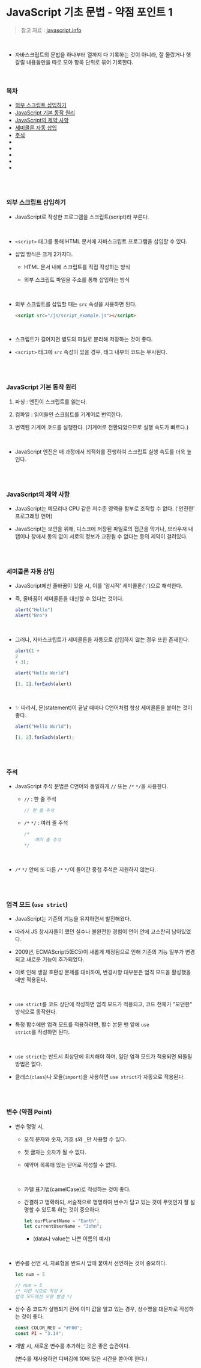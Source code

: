 # JavaScript 기초 문법 - 약점 포인트 1

> 참고 자료 : <a href="https://ko.javascript.info/">javascript.info</a>

<br/>

* 자바스크립트의 문법을 하나부터 열까지 다 기록하는 것이 아니라, 잘 몰랐거나 헷갈릴 내용들만을 따로 모아 항목 단위로 묶어 기록한다.

<br/>

### 목차

* <a href="">외부 스크립트 삽입하기</a>
* <a href="">JavaScript 기본 동작 원리</a>
* <a href="">JavaScript의 제약 사항</a>
* <a href="">세미콜론 자동 삽입</a>
* <a href="">주석</a>
* <a href=""></a>
* <a href=""></a>
* <a href=""></a>
* <a href=""></a>
* <a href=""></a>

<br/><br/>

### 외부 스크립트 삽입하기

* JavaScript로 작성한 프로그램을 스크립트(script)라 부른다.

<br/>

* <code>\<script></code> 태그를 통해 HTML 문서에 자바스크립트 프로그램을 삽입할 수 있다.

* 삽입 방식은 크게 2가지다.

    * HTML 문서 내에 스크립트를 직접 작성하는 방식

    * 외부 스크립트 파일을 주소를 통해 삽입하는 방식

<br/>

* 외부 스크립트를 삽입할 때는 <code>src</code> 속성을 사용하면 된다.

    ```html
    <script src="/js/script_example.js"></script>
    ```

<br/>

* 스크립트가 길어지면 별도의 파일로 분리해 저장하는 것이 좋다.

* <code>\<script></code> 태그에 <code>src</code> 속성이 있을 경우, 태그 내부의 코드는 무시된다.

<br/><br/>

### JavaScript 기본 동작 원리

1. 파싱 : 앤진이 스크립트를 읽는다.

2. 컴파일 : 읽어들인 스크립트를 기계어로 번역한다.

3. 변역된 기계어 코드를 실행한다. (기계어로 전환되었으므로 실행 속도가 빠르다.)

<br/>

* JavaScript 엔진은 매 과정에서 최적화를 진행하여 스크립트 실행 속도를 더욱 높인다.

<br/><br/>

### JavaScript의 제약 사항

* JavaScript는 메모리나 CPU 같은 저수준 영역을 함부로 조작할 수 없다. ('안전한' 프로그래밍 언어)

* JavaScript는 보안을 위해, 디스크에 저장된 파일로의 접근을 막거나, 브라우저 내 탭이나 창에서 동의 없이 서로의 정보가 교환될 수 없다는 등의 제약이 걸려있다.

<br/><br/>

### 세미콜론 자동 삽입

* JavaScript에선 줄바꿈이 있을 시, 이를 '암시적' 세미콜론(';')으로 해석한다.

* 즉, 줄바꿈이 세미콜론을 대신할 수 있다는 것이다.

    ```javascript
    alert("Hello")
    alert("Bro")
    ```

<br/>

* 그러나, 자바스크립트가 세미콜론을 자동으로 삽입하지 않는 경우 또한 존재한다.

    ```javascript
    alert(1 + 
    2
    + 3);
    ```

    ```javascript
    alert("Hello World")

    [1, 2].forEach(alert)
    ```

<br/>

* ✨ 따라서, 문(statement)이 끝날 때마다 C언어처럼 항상 세미콜론을 붙이는 것이 좋다.

    ```javascript
    alert("Hello World");

    [1, 2].forEach(alert);
    ```

<br/><br/>

### 주석

* JavaScript 주석 문법은 C언어와 동일하게 <code>//</code> 또는 <code>/\*</code> <code>*/</code>을 사용한다.

    * <code>//</code> : 한 줄 주석

        ```javascript
        // 한 줄 주석
        ```

    * <code>/\*</code> <code>*/</code> : 여러 줄 주석

        ```javascript
        /*
            여러 줄 주석
        */
        ```

<br/>

* <code>/\*</code> <code>*/</code> 안에 또 다른 <code>/\*</code> <code>\*/</code>이 들어간 중첩 주석은 지원하지 않는다.

<br/><br/>

### 엄격 모드 (<code>use strict</code>)

* JavaScript는 기존의 기능을 유지하면서 발전해왔다. 

* 따라서 JS 창시자들이 했던 실수나 불완전한 경험이 언어 안에 고스란히 남아있었다.

* 2009년, ECMAScript5(EC5)이 새롭게 제정됨으로 인해 기존의 기능 일부가 변경되고 새로운 기능이 추가되었다.

* 이로 인해 생길 호환성 문제를 대비하여, 변경사항 대부분은 엄격 모드을 활성했을 때만 적용된다.

<br/>

* <code>use strict</code>를 코드 상단에 작성하면 엄격 모드가 적용되고, 코드 전체가 "모던한" 방식으로 동작한다.

* 특정 함수에만 엄격 모드를 적용하려면, 함수 본문 맨 앞에 <code>use strict</code>를 작성하면 된다.

<br/>

* <code>use strict</code>는 반드시 최상단에 위치해야 하며, 일단 염격 모드가 적용되면 되돌릴 방법은 없다.

* 클래스(<code>class</code>)나 모듈(<code>import</code>)을 사용하면 <code>use strict</code>가 자동으로 적용된다.


<br/><br/>

### 변수 (약점 Point)

* 변수 명명 시,

    * 오직 문자와 숫자, 기호 <code>$</code>와 <code>_</code>만 사용할 수 있다.

    * 첫 글자는 숫자가 될 수 없다.

    * 예약어 목록애 있는 단어로 작성할 수 없다.

    <br/>

    * 카맬 표기법(camelCase)로 작성하는 것이 좋다.

    * 간결하고 명확하되, 서술적으로 명명하여 변수가 담고 있는 것이 무엇인지 잘 설명할 수 있도록 하는 것이 중요하다.
    
        ```javascript
        let ourPlanetName = "Earth";
        let currentUserName = "John";
        ```
        
        * (data나 value는 나쁜 이름의 예시)


<br/>

* 변수를 선언 시, 자료형을 반드시 앞에 붙여서 선언하는 것이 중요하다.

    ```javascript
    let num = 5

    // num = 5
    /* 이런 식으로 작성 X
    엄격 모드에선 오류 발생 */
    ```

* 상수 중 코드가 실행되기 전에 이미 값을 알고 있는 경우, 상수명을 대문자로 작성하는 것이 좋다.

    ```javascript
    const COLOR_RED = "#F00";
    const PI = "3.14";
    ```

* 개발 시, 새로운 변수를 추가하는 것은 좋은 습관이다.   

    (변수를 재사용하면 디버깅에 10배 많은 시간을 쏟아야 한다.)
